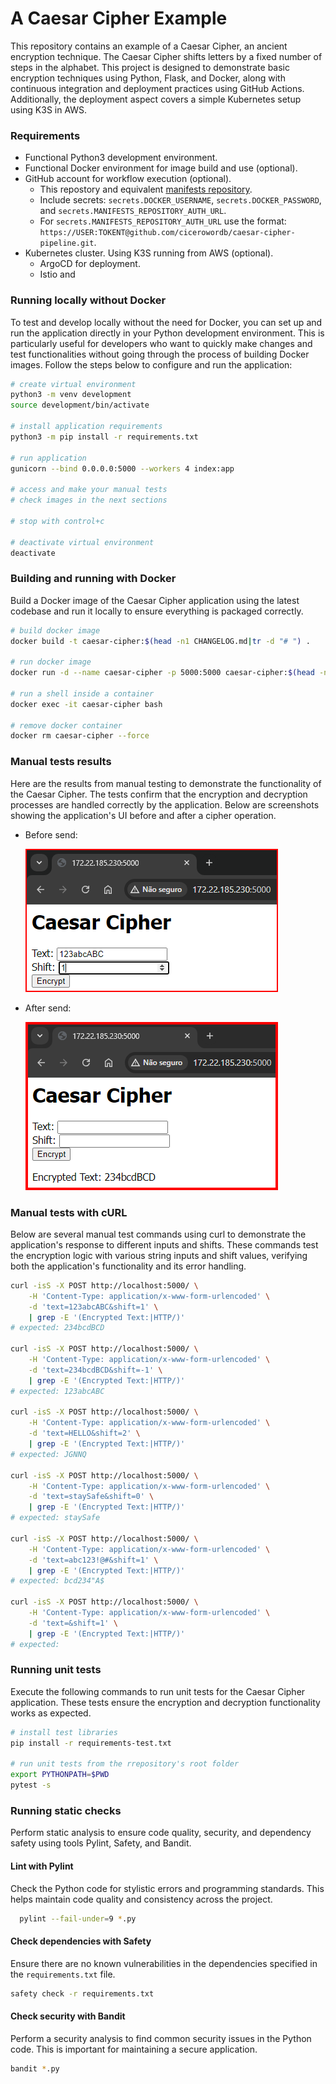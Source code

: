 
# A Caesar Cipher Example

This repository contains an example of a Caesar Cipher, an ancient encryption technique. The Caesar Cipher shifts letters by a fixed number of steps in the alphabet. This project is designed to demonstrate basic encryption techniques using Python, Flask, and Docker, along with continuous integration and deployment practices using GitHub Actions. Additionally, the deployment aspect covers a simple Kubernetes setup using K3S in AWS.

### Requirements

* Functional Python3 development environment.
* Functional Docker environment for image build and use (optional).
* GitHub account for workflow execution (optional).
  * This repostory and equivalent [manifests repository](https://github.com/cicerowordb/caesar-cipher-manifests).
  * Include secrets: `secrets.DOCKER_USERNAME`, `secrets.DOCKER_PASSWORD`, and `secrets.MANIFESTS_REPOSITORY_AUTH_URL`.
  * For `secrets.MANIFESTS_REPOSITORY_AUTH_URL` use the format: `https://USER:TOKENT@github.com/cicerowordb/caesar-cipher-pipeline.git`.
* Kubernetes cluster. Using K3S running from AWS (optional).
  * ArgoCD for deployment.
  * Istio and 

### Running locally without Docker

To test and develop locally without the need for Docker, you can set up and run the application directly in your Python development environment. This is particularly useful for developers who want to quickly make changes and test functionalities without going through the process of building Docker images. Follow the steps below to configure and run the application:

```bash
# create virtual environment
python3 -m venv development
source development/bin/activate

# install application requirements
python3 -m pip install -r requirements.txt

# run application
gunicorn --bind 0.0.0.0:5000 --workers 4 index:app

# access and make your manual tests
# check images in the next sections

# stop with control+c

# deactivate virtual environment
deactivate
```

### Building and running with Docker

Build a Docker image of the Caesar Cipher application using the latest codebase and run it locally to ensure everything is packaged correctly.

```bash
# build docker image
docker build -t caesar-cipher:$(head -n1 CHANGELOG.md|tr -d "# ") .

# run docker image
docker run -d --name caesar-cipher -p 5000:5000 caesar-cipher:$(head -n1 CHANGELOG.md|tr -d "# ")

# run a shell inside a container
docker exec -it caesar-cipher bash

# remove docker container
docker rm caesar-cipher --force
```

### Manual tests results

Here are the results from manual testing to demonstrate the functionality of the Caesar Cipher. The tests confirm that the encryption and decryption processes are handled correctly by the application. Below are screenshots showing the application's UI before and after a cipher operation.

* Before send:

  ![before-send](img/doc001.png)

* After send:

  ![after-send](img/doc002.png)

### Manual tests with cURL

Below are several manual test commands using curl to demonstrate the application's response to different inputs and shifts. These commands test the encryption logic with various string inputs and shift values, verifying both the application's functionality and its error handling.

```bash
curl -isS -X POST http://localhost:5000/ \
    -H 'Content-Type: application/x-www-form-urlencoded' \
    -d 'text=123abcABC&shift=1' \
    | grep -E '(Encrypted Text:|HTTP/)'
# expected: 234bcdBCD

curl -isS -X POST http://localhost:5000/ \
    -H 'Content-Type: application/x-www-form-urlencoded' \
    -d 'text=234bcdBCD&shift=-1' \
    | grep -E '(Encrypted Text:|HTTP/)'
# expected: 123abcABC

curl -isS -X POST http://localhost:5000/ \
    -H 'Content-Type: application/x-www-form-urlencoded' \
    -d 'text=HELLO&shift=2' \
    | grep -E '(Encrypted Text:|HTTP/)'
# expected: JGNNQ

curl -isS -X POST http://localhost:5000/ \
    -H 'Content-Type: application/x-www-form-urlencoded' \
    -d 'text=staySafe&shift=0' \
    | grep -E '(Encrypted Text:|HTTP/)'
# expected: staySafe

curl -isS -X POST http://localhost:5000/ \
    -H 'Content-Type: application/x-www-form-urlencoded' \
    -d 'text=abc123!@#&shift=1' \
    | grep -E '(Encrypted Text:|HTTP/)'
# expected: bcd234"A$

curl -isS -X POST http://localhost:5000/ \
    -H 'Content-Type: application/x-www-form-urlencoded' \
    -d 'text=&shift=1' \
    | grep -E '(Encrypted Text:|HTTP/)'
# expected: 
```

### Running unit tests

Execute the following commands to run unit tests for the Caesar Cipher application. These tests ensure the encryption and decryption functionality works as expected.

```bash
# install test libraries 
pip install -r requirements-test.txt

# run unit tests from the rrepository's root folder
export PYTHONPATH=$PWD
pytest -s
```

### Running static checks

Perform static analysis to ensure code quality, security, and dependency safety using tools Pylint, Safety, and Bandit.

#### Lint with Pylint

Check the Python code for stylistic errors and programming standards. This helps maintain code quality and consistency across the project.

```bash
  pylint --fail-under=9 *.py
```

#### Check dependencies with Safety

Ensure there are no known vulnerabilities in the dependencies specified in the `requirements.txt` file.

```bash
safety check -r requirements.txt
```

#### Check security with Bandit

Perform a security analysis to find common security issues in the Python code. This is important for maintaining a secure application.

```bash
bandit *.py
```
